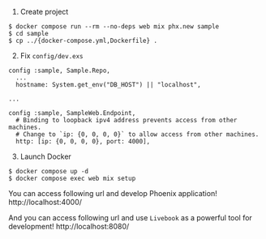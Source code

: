 1. Create project

```
$ docker compose run --rm --no-deps web mix phx.new sample
$ cd sample
$ cp ../{docker-compose.yml,Dockerfile} .
```

2. Fix `config/dev.exs`

```
config :sample, Sample.Repo,
  ...
  hostname: System.get_env("DB_HOST") || "localhost",

...

config :sample, SampleWeb.Endpoint,
  # Binding to loopback ipv4 address prevents access from other machines.
  # Change to `ip: {0, 0, 0, 0}` to allow access from other machines.
  http: [ip: {0, 0, 0, 0}, port: 4000],
```

3. Launch Docker

```
$ docker compose up -d
$ docker compose exec web mix setup
```

You can access following url and develop Phoenix application!
http://localhost:4000/

And you can access following url and use `Livebook` as a powerful tool for development!
http://localhost:8080/
